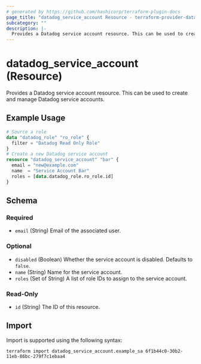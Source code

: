 ```yaml
---
# generated by https://github.com/hashicorp/terraform-plugin-docs
page_title: "datadog_service_account Resource - terraform-provider-datadog"
subcategory: ""
description: |-
  Provides a Datadog service account resource. This can be used to create and manage Datadog service accounts.
---
```


# datadog_service_account (Resource)

Provides a Datadog service account resource. This can be used to create and manage Datadog service accounts.

## Example Usage

```terraform
# Source a role
data "datadog_role" "ro_role" {
  filter = "Datadog Read Only Role"
}
# Create a new Datadog service account
resource "datadog_service_account" "bar" {
  email = "new@example.com"
  name  = "Service Account Bar"
  roles = [data.datadog_role.ro_role.id]
}
```

<!-- schema generated by tfplugindocs -->
## Schema

### Required

- `email` (String) Email of the associated user.

### Optional

- `disabled` (Boolean) Whether the service account is disabled. Defaults to `false`.
- `name` (String) Name for the service account.
- `roles` (Set of String) A list of role IDs to assign to the service account.

### Read-Only

- `id` (String) The ID of this resource.

## Import

Import is supported using the following syntax:

```shell
terraform import datadog_service_account.example_sa 6f1b44c0-30b2-11eb-86bc-279f7c1ebaa4
```
